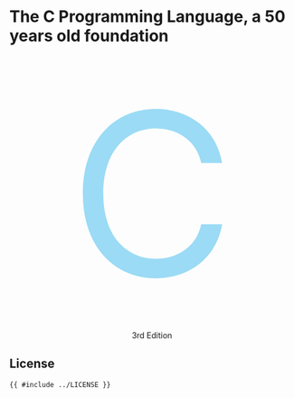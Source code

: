 # The C Programming Language, a 50 years old foundation

<p style="font-size: 400px; color: #9bdbf5; text-align: center; margin: 0px 0px 0px 0px">
C
</p>

<p style="text-align: center; margin: 0px 0px 0px 0px">
3rd Edition
</p>

## License

```text
{{ #include ../LICENSE }}
```
